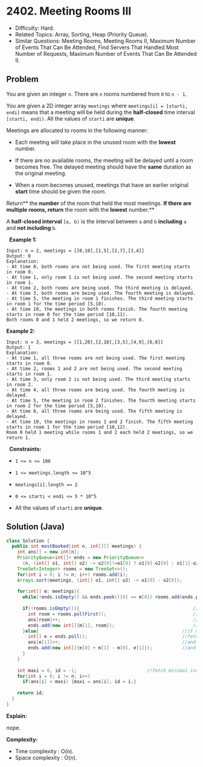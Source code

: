 # 2402. Meeting Rooms III

- Difficulty: Hard.
- Related Topics: Array, Sorting, Heap (Priority Queue).
- Similar Questions: Meeting Rooms, Meeting Rooms II, Maximum Number of Events That Can Be Attended, Find Servers That Handled Most Number of Requests, Maximum Number of Events That Can Be Attended II.

## Problem

You are given an integer ```n```. There are ```n``` rooms numbered from ```0``` to ```n - 1```.

You are given a 2D integer array ```meetings``` where ```meetings[i] = [starti, endi]``` means that a meeting will be held during the **half-closed** time interval ```[starti, endi)```. All the values of ```starti``` are **unique**.

Meetings are allocated to rooms in the following manner:


	
- Each meeting will take place in the unused room with the **lowest** number.
	
- If there are no available rooms, the meeting will be delayed until a room becomes free. The delayed meeting should have the **same** duration as the original meeting.
	
- When a room becomes unused, meetings that have an earlier original **start** time should be given the room.


Return** the **number** of the room that held the most meetings. **If there are multiple rooms, return** the room with the **lowest** number.**

A **half-closed interval** ```[a, b)``` is the interval between ```a``` and ```b``` **including** ```a``` and **not including** ```b```.

 
**Example 1:**

```
Input: n = 2, meetings = [[0,10],[1,5],[2,7],[3,4]]
Output: 0
Explanation:
- At time 0, both rooms are not being used. The first meeting starts in room 0.
- At time 1, only room 1 is not being used. The second meeting starts in room 1.
- At time 2, both rooms are being used. The third meeting is delayed.
- At time 3, both rooms are being used. The fourth meeting is delayed.
- At time 5, the meeting in room 1 finishes. The third meeting starts in room 1 for the time period [5,10).
- At time 10, the meetings in both rooms finish. The fourth meeting starts in room 0 for the time period [10,11).
Both rooms 0 and 1 held 2 meetings, so we return 0. 
```

**Example 2:**

```
Input: n = 3, meetings = [[1,20],[2,10],[3,5],[4,9],[6,8]]
Output: 1
Explanation:
- At time 1, all three rooms are not being used. The first meeting starts in room 0.
- At time 2, rooms 1 and 2 are not being used. The second meeting starts in room 1.
- At time 3, only room 2 is not being used. The third meeting starts in room 2.
- At time 4, all three rooms are being used. The fourth meeting is delayed.
- At time 5, the meeting in room 2 finishes. The fourth meeting starts in room 2 for the time period [5,10).
- At time 6, all three rooms are being used. The fifth meeting is delayed.
- At time 10, the meetings in rooms 1 and 2 finish. The fifth meeting starts in room 1 for the time period [10,12).
Room 0 held 1 meeting while rooms 1 and 2 each held 2 meetings, so we return 1. 
```

 
**Constraints:**


	
- ```1 <= n <= 100```
	
- ```1 <= meetings.length <= 10^5```
	
- ```meetings[i].length == 2```
	
- ```0 <= starti < endi <= 5 * 10^5```
	
- All the values of ```starti``` are **unique**.



## Solution (Java)

```java
class Solution {
  public int mostBooked(int n, int[][] meetings) {
    int ans[] = new int[n];                                                     //for numbers of usages 
    PriorityQueue<int[]> ends = new PriorityQueue<>
      (n, (int[] o1, int[] o2) -> o2[0]!=o1[0] ? o1[0]-o2[0] : o1[1]-o2[1]);    //end , room   
    TreeSet<Integer> rooms = new TreeSet<>();                                   //for empty rooms
    for(int i = 0; i != n; i++) rooms.add(i);                                   //check all rooms as empty 
    Arrays.sort(meetings, (int[] o1, int[] o2) -> o1[0] - o2[0]);               //sorting for minimal starts
  
    for(int[] m: meetings){
      while(!ends.isEmpty() && ends.peek()[0] <= m[0]) rooms.add(ends.poll()[1]);       //empty all rooms for current time
      
      if(!rooms.isEmpty()){                                          //if we have empty rooms
        int room = rooms.pollFirst();                                //fetch room with minimal number
        ans[room]++;                                                 //check it as used
        ends.add(new int[]{m[1], room});                             //and put it into queue
      }else{                                                     //if we not have any empty room 
        int[] e = ends.poll();                                   //fetch from queue first room that will be empty 
        ans[e[1]]++;                                             //and again use it (check it as used)
        ends.add(new int[]{e[0] + m[1] - m[0], e[1]});           //and reuse it with correct time
      } 
    }
    
    int maxi = 0, id = -1;                          //fetch minimal index from array with numbers of usages
    for(int i = 0; i != n; i++)
      if(ans[i] > maxi) {maxi = ans[i]; id = i;}
    
    return id;
  }
}
```

**Explain:**

nope.

**Complexity:**

* Time complexity : O(n).
* Space complexity : O(n).
